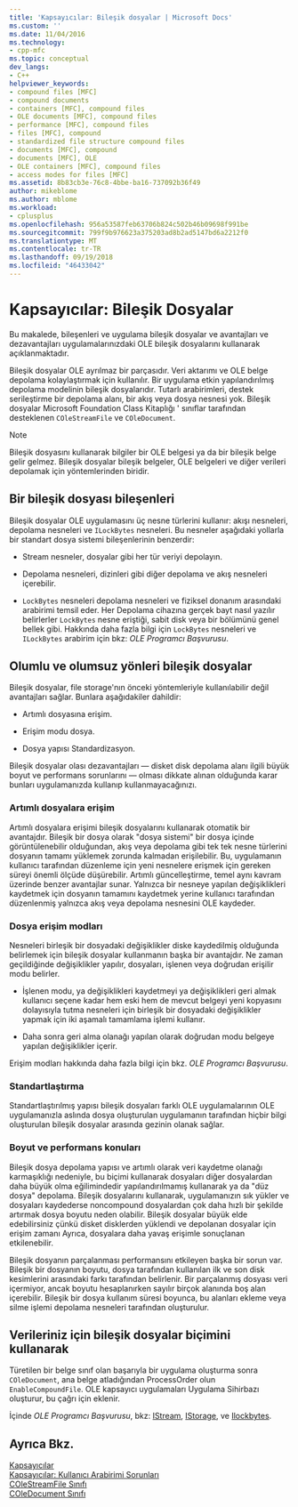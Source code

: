 ```yaml
---
title: 'Kapsayıcılar: Bileşik dosyalar | Microsoft Docs'
ms.custom: ''
ms.date: 11/04/2016
ms.technology:
- cpp-mfc
ms.topic: conceptual
dev_langs:
- C++
helpviewer_keywords:
- compound files [MFC]
- compound documents
- containers [MFC], compound files
- OLE documents [MFC], compound files
- performance [MFC], compound files
- files [MFC], compound
- standardized file structure compound files
- documents [MFC], compound
- documents [MFC], OLE
- OLE containers [MFC], compound files
- access modes for files [MFC]
ms.assetid: 8b83cb3e-76c8-4bbe-ba16-737092b36f49
author: mikeblome
ms.author: mblome
ms.workload:
- cplusplus
ms.openlocfilehash: 956a53587feb63706b824c502b46b09698f991be
ms.sourcegitcommit: 799f9b976623a375203ad8b2ad5147bd6a2212f0
ms.translationtype: MT
ms.contentlocale: tr-TR
ms.lasthandoff: 09/19/2018
ms.locfileid: "46433042"
---
```

# <a name="containers-compound-files"></a>Kapsayıcılar: Bileşik Dosyalar

Bu makalede, bileşenleri ve uygulama bileşik dosyalar ve avantajları ve dezavantajları uygulamalarınızdaki OLE bileşik dosyalarını kullanarak açıklanmaktadır.

Bileşik dosyalar OLE ayrılmaz bir parçasıdır. Veri aktarımı ve OLE belge depolama kolaylaştırmak için kullanılır. Bir uygulama etkin yapılandırılmış depolama modelinin bileşik dosyalarıdır. Tutarlı arabirimleri, destek serileştirme bir depolama alanı, bir akış veya dosya nesnesi yok. Bileşik dosyalar Microsoft Foundation Class Kitaplığı ' sınıflar tarafından desteklenen `COleStreamFile` ve `COleDocument`.

> [!NOTE]
>  Bileşik dosyasını kullanarak bilgiler bir OLE belgesi ya da bir bileşik belge gelir gelmez. Bileşik dosyalar bileşik belgeler, OLE belgeleri ve diğer verileri depolamak için yöntemlerinden biridir.

##  <a name="_core_components_of_a_compound_file"></a> Bir bileşik dosyası bileşenleri

Bileşik dosyalar OLE uygulamasını üç nesne türlerini kullanır: akışı nesneleri, depolama nesneleri ve `ILockBytes` nesneleri. Bu nesneler aşağıdaki yollarla bir standart dosya sistemi bileşenlerinin benzerdir:

- Stream nesneler, dosyalar gibi her tür veriyi depolayın.

- Depolama nesneleri, dizinleri gibi diğer depolama ve akış nesneleri içerebilir.

- `LockBytes` nesneleri depolama nesneleri ve fiziksel donanım arasındaki arabirimi temsil eder. Her Depolama cihazına gerçek bayt nasıl yazılır belirlerler `LockBytes` nesne eriştiği, sabit disk veya bir bölümünü genel bellek gibi. Hakkında daha fazla bilgi için `LockBytes` nesneleri ve `ILockBytes` arabirim için bkz: *OLE Programcı Başvurusu*.

##  <a name="_core_advantages_and_disadvantages_of_compound_files"></a> Olumlu ve olumsuz yönleri bileşik dosyalar

Bileşik dosyalar, file storage'nın önceki yöntemleriyle kullanılabilir değil avantajları sağlar. Bunlara aşağıdakiler dahildir:

- Artımlı dosyasına erişim.

- Erişim modu dosya.

- Dosya yapısı Standardizasyon.

Bileşik dosyalar olası dezavantajları — disket disk depolama alanı ilgili büyük boyut ve performans sorunlarını — olması dikkate alınan olduğunda karar bunları uygulamanızda kullanıp kullanmayacağınızı.

###  <a name="_core_incremental_access_to_files"></a> Artımlı dosyalara erişim

Artımlı dosyalara erişimi bileşik dosyalarını kullanarak otomatik bir avantajdır. Bileşik bir dosya olarak "dosya sistemi" bir dosya içinde görüntülenebilir olduğundan, akış veya depolama gibi tek tek nesne türlerini dosyanın tamamı yüklemek zorunda kalmadan erişilebilir. Bu, uygulamanın kullanıcı tarafından düzenleme için yeni nesnelere erişmek için gereken süreyi önemli ölçüde düşürebilir. Artımlı güncelleştirme, temel aynı kavram üzerinde benzer avantajlar sunar. Yalnızca bir nesneye yapılan değişiklikleri kaydetmek için dosyanın tamamını kaydetmek yerine kullanıcı tarafından düzenlenmiş yalnızca akış veya depolama nesnesini OLE kaydeder.

###  <a name="_core_file_access_modes"></a> Dosya erişim modları

Nesneleri birleşik bir dosyadaki değişiklikler diske kaydedilmiş olduğunda belirlemek için bileşik dosyalar kullanmanın başka bir avantajdır. Ne zaman geçildiğinde değişiklikler yapılır, dosyaları, işlenen veya doğrudan erişilir modu belirler.

- İşlenen modu, ya değişiklikleri kaydetmeyi ya değişiklikleri geri almak kullanıcı seçene kadar hem eski hem de mevcut belgeyi yeni kopyasını dolayısıyla tutma nesneleri için birleşik bir dosyadaki değişiklikler yapmak için iki aşamalı tamamlama işlemi kullanır.

- Daha sonra geri alma olanağı yapılan olarak doğrudan modu belgeye yapılan değişiklikler içerir.

Erişim modları hakkında daha fazla bilgi için bkz. *OLE Programcı Başvurusu*.

###  <a name="_core_standardization"></a> Standartlaştırma

Standartlaştırılmış yapısı bileşik dosyaları farklı OLE uygulamalarının OLE uygulamanızla aslında dosya oluşturulan uygulamanın tarafından hiçbir bilgi oluşturulan bileşik dosyalar arasında gezinin olanak sağlar.

###  <a name="_core_size_and_performance_considerations"></a> Boyut ve performans konuları

Bileşik dosya depolama yapısı ve artımlı olarak veri kaydetme olanağı karmaşıklığı nedeniyle, bu biçimi kullanarak dosyaları diğer dosyalardan daha büyük olma eğilimindedir yapılandırılmamış kullanarak ya da "düz dosya" depolama. Bileşik dosyalarını kullanarak, uygulamanızın sık yükler ve dosyaları kaydederse noncompound dosyalardan çok daha hızlı bir şekilde artırmak dosya boyutu neden olabilir. Bileşik dosyalar büyük elde edebilirsiniz çünkü disket disklerden yüklendi ve depolanan dosyalar için erişim zamanı Ayrıca, dosyalara daha yavaş erişimle sonuçlanan etkilenebilir.

Bileşik dosyanın parçalanması performansını etkileyen başka bir sorun var. Bileşik bir dosyanın boyutu, dosya tarafından kullanılan ilk ve son disk kesimlerini arasındaki farkı tarafından belirlenir. Bir parçalanmış dosyası veri içermiyor, ancak boyutu hesaplanırken sayılır birçok alanında boş alan içerebilir. Bileşik bir dosya kullanım süresi boyunca, bu alanları ekleme veya silme işlemi depolama nesneleri tarafından oluşturulur.

##  <a name="_core_using_compound_files_format_for_your_data"></a> Verileriniz için bileşik dosyalar biçimini kullanarak

Türetilen bir belge sınıf olan başarıyla bir uygulama oluşturma sonra `COleDocument`, ana belge atladığından ProcessOrder olun `EnableCompoundFile`. OLE kapsayıcı uygulamaları Uygulama Sihirbazı oluşturur, bu çağrı için eklenir.

İçinde *OLE Programcı Başvurusu*, bkz: [IStream](/windows/desktop/api/objidl/nn-objidl-istream), [IStorage](/windows/desktop/api/objidl/nn-objidl-istorage), ve [Ilockbytes](/windows/desktop/api/objidl/nn-objidl-ilockbytes).

## <a name="see-also"></a>Ayrıca Bkz.

[Kapsayıcılar](../mfc/containers.md)<br/>
[Kapsayıcılar: Kullanıcı Arabirimi Sorunları](../mfc/containers-user-interface-issues.md)<br/>
[COleStreamFile Sınıfı](../mfc/reference/colestreamfile-class.md)<br/>
[COleDocument Sınıfı](../mfc/reference/coledocument-class.md)
